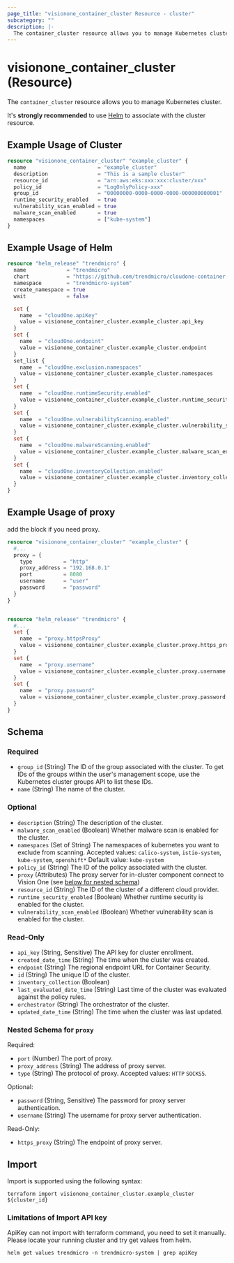```yaml
---
page_title: "visionone_container_cluster Resource - cluster"
subcategory: ""
description: |-
  The container_cluster resource allows you to manage Kubernetes cluster.
---
```


# visionone_container_cluster (Resource)

The `container_cluster` resource allows you to manage Kubernetes cluster.

It's **strongly recommended** to use [Helm](https://registry.terraform.io/providers/hashicorp/helm/latest) to associate with the cluster resource.

## Example Usage of Cluster

```terraform
resource "visionone_container_cluster" "example_cluster" {
  name                       = "example_cluster"
  description                = "This is a sample cluster"
  resource_id                = "arn:aws:eks:xxx:xxx:cluster/xxx"
  policy_id                  = "LogOnlyPolicy-xxx"
  group_id                   = "00000000-0000-0000-0000-000000000001"
  runtime_security_enabled   = true
  vulnerability_scan_enabled = true
  malware_scan_enabled       = true
  namespaces                 = ["kube-system"]
}
```

## Example Usage of Helm

```terraform
resource "helm_release" "trendmicro" {
  name             = "trendmicro"
  chart            = "https://github.com/trendmicro/cloudone-container-security-helm/archive/master.tar.gz"
  namespace        = "trendmicro-system"
  create_namespace = true
  wait             = false

  set {
    name  = "cloudOne.apiKey"
    value = visionone_container_cluster.example_cluster.api_key
  }
  set {
    name  = "cloudOne.endpoint"
    value = visionone_container_cluster.example_cluster.endpoint
  }
  set_list {
    name  = "cloudOne.exclusion.namespaces"
    value = visionone_container_cluster.example_cluster.namespaces
  }
  set {
    name  = "cloudOne.runtimeSecurity.enabled"
    value = visionone_container_cluster.example_cluster.runtime_security_enabled
  }
  set {
    name  = "cloudOne.vulnerabilityScanning.enabled"
    value = visionone_container_cluster.example_cluster.vulnerability_scan_enabled
  }
  set {
    name  = "cloudOne.malwareScanning.enabled"
    value = visionone_container_cluster.example_cluster.malware_scan_enabled
  }
  set {
    name  = "cloudOne.inventoryCollection.enabled"
    value = visionone_container_cluster.example_cluster.inventory_collection
  }
}
```

## Example Usage of proxy
add the block if you need proxy.
```terraform
resource "visionone_container_cluster" "example_cluster" {
  #...
  proxy = {
    type          = "http"
    proxy_address = "192.168.0.1"
    port          = 8080
    username      = "user"
    password      = "password"
  }
}


resource "helm_release" "trendmicro" {
  #...
  set {
    name  = "proxy.httpsProxy"
    value = visionone_container_cluster.example_cluster.proxy.https_proxy
  }
  set {
    name  = "proxy.username"
    value = visionone_container_cluster.example_cluster.proxy.username
  }
  set {
    name  = "proxy.password"
    value = visionone_container_cluster.example_cluster.proxy.password
  }
}
```

<!-- schema generated by tfplugindocs -->
## Schema

### Required

- `group_id` (String) The ID of the group associated with the cluster. To get IDs of the groups within the user's management scope, use the Kubernetes cluster groups API to list these IDs.
- `name` (String) The name of the cluster.

### Optional

- `description` (String) The description of the cluster.
- `malware_scan_enabled` (Boolean) Whether malware scan is enabled for the cluster.
- `namespaces` (Set of String) The namespaces of kubernetes you want to exclude from scanning. 
Accepted values: `calico-system`, `istio-system`, `kube-system`, `openshift*` Default value: `kube-system`
- `policy_id` (String) The ID of the policy associated with the cluster.
- `proxy` (Attributes) The proxy server for in-cluster component connect to Vision One (see [below for nested schema](#nestedatt--proxy))
- `resource_id` (String) The ID of the cluster of a different cloud provider.
- `runtime_security_enabled` (Boolean) Whether runtime security is enabled for the cluster.
- `vulnerability_scan_enabled` (Boolean) Whether vulnerability scan is enabled for the cluster.

### Read-Only

- `api_key` (String, Sensitive) The API key for cluster enrollment.
- `created_date_time` (String) The time when the cluster was created.
- `endpoint` (String) The regional endpoint URL for Container Security.
- `id` (String) The unique ID of the cluster.
- `inventory_collection` (Boolean)
- `last_evaluated_date_time` (String) Last time of the cluster was evaluated against the policy rules.
- `orchestrator` (String) The orchestrator of the cluster.
- `updated_date_time` (String) The time when the cluster was last updated.

<a id="nestedatt--proxy"></a>
### Nested Schema for `proxy`

Required:

- `port` (Number) The port of proxy.
- `proxy_address` (String) The address of proxy server.
- `type` (String) The protocol of proxy. Accepted values: `HTTP` `SOCKS5`.

Optional:

- `password` (String, Sensitive) The password for proxy server authentication.
- `username` (String) The username for proxy server authentication.

Read-Only:

- `https_proxy` (String) The endpoint of proxy server.

## Import

Import is supported using the following syntax:

```shell
terraform import visionone_container_cluster.example_cluster ${cluster_id}
```

### Limitations of Import API key
ApiKey can not import with terraform command, you need to set it manually.
Please locate your running cluster and try get values from helm.
```shell
helm get values trendmicro -n trendmicro-system | grep apiKey
```